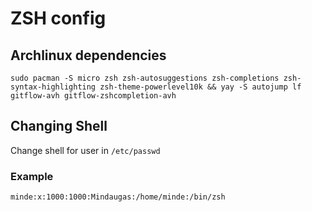 # ZSH config

## Archlinux dependencies

    sudo pacman -S micro zsh zsh-autosuggestions zsh-completions zsh-syntax-highlighting zsh-theme-powerlevel10k && yay -S autojump lf gitflow-avh gitflow-zshcompletion-avh

## Changing Shell

Change shell for user in `/etc/passwd`

### Example

`minde:x:1000:1000:Mindaugas:/home/minde:/bin/zsh`
